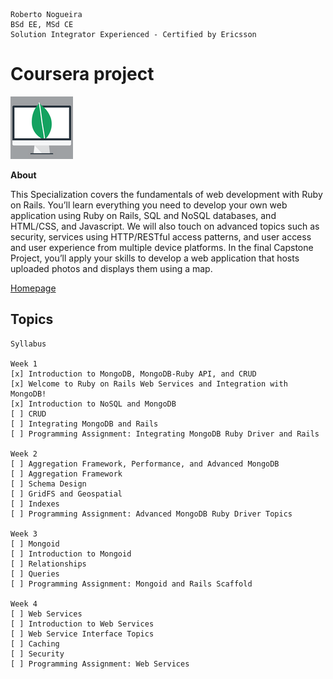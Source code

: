 ```
Roberto Nogueira  
BSd EE, MSd CE
Solution Integrator Experienced - Certified by Ericsson
```
# Coursera project

![coursera image](images/coursera.png)

**About**

This Specialization covers the fundamentals of web development with Ruby on Rails. You’ll learn everything you need to develop your own web application using Ruby on Rails, SQL and NoSQL databases, and HTML/CSS, and Javascript. We will also touch on advanced topics such as security, services using HTTP/RESTful access patterns, and user access and user experience from multiple device platforms. In the final Capstone Project, you’ll apply your skills to develop a web application that hosts uploaded photos and displays them using a map.

[Homepage](https://coursera.com)

## Topics
```
Syllabus

Week 1
[x] Introduction to MongoDB, MongoDB-Ruby API, and CRUD
[x] Welcome to Ruby on Rails Web Services and Integration with MongoDB!
[x] Introduction to NoSQL and MongoDB
[ ] CRUD
[ ] Integrating MongoDB and Rails
[ ] Programming Assignment: Integrating MongoDB Ruby Driver and Rails

Week 2
[ ] Aggregation Framework, Performance, and Advanced MongoDB
[ ] Aggregation Framework
[ ] Schema Design
[ ] GridFS and Geospatial
[ ] Indexes
[ ] Programming Assignment: Advanced MongoDB Ruby Driver Topics

Week 3
[ ] Mongoid
[ ] Introduction to Mongoid
[ ] Relationships
[ ] Queries
[ ] Programming Assignment: Mongoid and Rails Scaffold

Week 4
[ ] Web Services
[ ] Introduction to Web Services
[ ] Web Service Interface Topics
[ ] Caching
[ ] Security
[ ] Programming Assignment: Web Services
```
